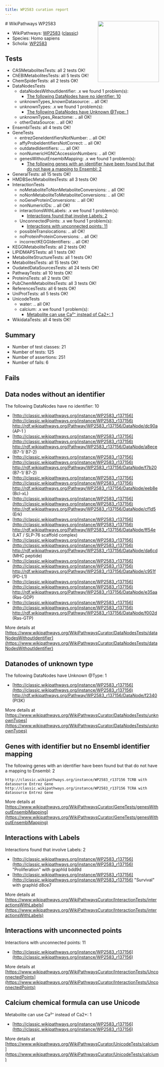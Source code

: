```yaml
---
title: WP2583 curation report
---
```


<img style="float: right; width: 200px" src="https://upload.wikimedia.org/wikipedia/commons/thumb/8/83/Wplogo_with_text_500.png/640px-Wplogo_with_text_500.png" />
# WikiPathways WP2583

* WikiPathways: [WP2583](https://wikipathways.org/pathways/WP2583) ([classic](https://classic.wikipathways.org/instance/WP2583))
* Species: Homo sapiens
* Scholia: [WP2583](https://scholia.toolforge.org/wikipathways/WP2583)
## Tests
* CASMetabolitesTests: all 2 tests OK!
* ChEBIMetabolitesTests: all 5 tests OK!
* ChemSpiderTests: all 2 tests OK!
* DataNodesTests
    * dataNodesWithoutIdentifier: .x we found 1 problem(s):
        * [The following DataNodes have no identifier: 10](#8792c490)
    * unknownTypes_knownDatasource: .. all OK!
    * unknownTypes: .x we found 1 problem(s):
        * [The following DataNodes have Unknown @Type: 1](#839973df)
    * unknownTypes_Reactome: .. all OK!
    * otherDataSource: .. all OK!
* EnsemblTests: all 4 tests OK!
* GeneTests
    * entrezGeneIdentifiersNotNumber: .. all OK!
    * affyProbeIdentifiersNotCorrect: .. all OK!
    * outdatedIdentifiers: .... all OK!
    * nonNumericHGNCAccessionNumbers: .. all OK!
    * genesWithoutEnsemblMapping: .x we found 1 problem(s):
        * [The following genes with an identifier have been found but that do not have a mapping to Ensembl: 2](#40286d84)
* GeneralTests: all 15 tests OK!
* HMDBSecMetabolitesTests: all 3 tests OK!
* InteractionTests
    * noMetaboliteToNonMetaboliteConversions: .. all OK!
    * noNonMetaboliteToMetaboliteConversions: .. all OK!
    * noGeneProteinConversions: .. all OK!
    * nonNumericIDs: .. all OK!
    * interactionsWithLabels: .x we found 1 problem(s):
        * [Interactions found that involve Labels: 2](#630d2679)
    * UnconnectedPoints: .x we found 1 problem(s):
        * [Interactions with unconnected points: 11](#7f1d4078)
    * possibleTranslocations: .. all OK!
    * noProteinProteinConversions: .. all OK!
    * incorrectKEGGIdentifiers: .. all OK!
* KEGGMetaboliteTests: all 2 tests OK!
* LIPIDMAPSTests: all 1 tests OK!
* MetaboliteStructureTests: all 1 tests OK!
* MetabolitesTests: all 15 tests OK!
* OudatedDataSourcesTests: all 24 tests OK!
* PathwayTests: all 10 tests OK!
* ProteinsTests: all 2 tests OK!
* PubChemMetabolitesTests: all 3 tests OK!
* ReferencesTests: all 6 tests OK!
* UniProtTests: all 5 tests OK!
* UnicodeTests
    * water: .. all OK!
    * calcium: .x we found 1 problem(s):
        * [Metabolite can use Ca²⁺ instead of Ca2+: 1](#11d84c22)
* WikidataTests: all 4 tests OK!


## Summary

* Number of test classes: 21
* Number of tests: 125
* Number of assertions: 251
* Number of fails: 6

## Fails

<a name="8792c490" />

## Data nodes without an identifier

The following DataNodes have no identifier: 10

* [http://classic.wikipathways.org/instance/WP2583_r137156](http://classic.wikipathways.org/instance/WP2583_r137156) http://rdf.wikipathways.org/Pathway/WP2583_r137156/DataNode/dc90a (AP-1 )
* [http://classic.wikipathways.org/instance/WP2583_r137156](http://classic.wikipathways.org/instance/WP2583_r137156) http://rdf.wikipathways.org/Pathway/WP2583_r137156/DataNode/a8ece (B7-1/ B7-2)
* [http://classic.wikipathways.org/instance/WP2583_r137156](http://classic.wikipathways.org/instance/WP2583_r137156) http://rdf.wikipathways.org/Pathway/WP2583_r137156/DataNode/f7b20 (B7-1/ B7-2)
* [http://classic.wikipathways.org/instance/WP2583_r137156](http://classic.wikipathways.org/instance/WP2583_r137156) http://rdf.wikipathways.org/Pathway/WP2583_r137156/DataNode/eeb8e (Bcl-xL)
* [http://classic.wikipathways.org/instance/WP2583_r137156](http://classic.wikipathways.org/instance/WP2583_r137156) http://rdf.wikipathways.org/Pathway/WP2583_r137156/DataNode/cf1d5 (Erk)
* [http://classic.wikipathways.org/instance/WP2583_r137156](http://classic.wikipathways.org/instance/WP2583_r137156) http://rdf.wikipathways.org/Pathway/WP2583_r137156/DataNode/ff54e (LAT / SLP-76 scaffold complex)
* [http://classic.wikipathways.org/instance/WP2583_r137156](http://classic.wikipathways.org/instance/WP2583_r137156) http://rdf.wikipathways.org/Pathway/WP2583_r137156/DataNode/da6cd (MHC
peptide)
* [http://classic.wikipathways.org/instance/WP2583_r137156](http://classic.wikipathways.org/instance/WP2583_r137156) http://rdf.wikipathways.org/Pathway/WP2583_r137156/DataNode/c951f (PD-L1)
* [http://classic.wikipathways.org/instance/WP2583_r137156](http://classic.wikipathways.org/instance/WP2583_r137156) http://rdf.wikipathways.org/Pathway/WP2583_r137156/DataNode/e35aa (Ras-GDP)
* [http://classic.wikipathways.org/instance/WP2583_r137156](http://classic.wikipathways.org/instance/WP2583_r137156) http://rdf.wikipathways.org/Pathway/WP2583_r137156/DataNode/f002d (Ras-GTP)


More details at [https://www.wikipathways.org/WikiPathwaysCurator/DataNodesTests/dataNodesWithoutIdentifier](https://www.wikipathways.org/WikiPathwaysCurator/DataNodesTests/dataNodesWithoutIdentifier)

<a name="839973df" />

## Datanodes of unknown type

The following DataNodes have Unknown @Type: 1

* [http://classic.wikipathways.org/instance/WP2583_r137156](http://classic.wikipathways.org/instance/WP2583_r137156) http://rdf.wikipathways.org/Pathway/WP2583_r137156/DataNode/f2340 (PI3K)


More details at [https://www.wikipathways.org/WikiPathwaysCurator/DataNodesTests/unknownTypes](https://www.wikipathways.org/WikiPathwaysCurator/DataNodesTests/unknownTypes)

<a name="40286d84" />

## Genes with identifier but no Ensembl identifier mapping

The following genes with an identifier have been found but that do not have a mapping to Ensembl: 2
```
http://classic.wikipathways.org/instance/WP2583_r137156 TCRB with datasource Entrez Gene
http://classic.wikipathways.org/instance/WP2583_r137156 TCRA with datasource Entrez Gene
```

More details at [https://www.wikipathways.org/WikiPathwaysCurator/GeneTests/genesWithoutEnsemblMapping](https://www.wikipathways.org/WikiPathwaysCurator/GeneTests/genesWithoutEnsemblMapping)

<a name="630d2679" />

## Interactions with Labels

Interactions found that involve Labels: 2

* [http://classic.wikipathways.org/instance/WP2583_r137156](http://classic.wikipathways.org/instance/WP2583_r137156) "Proliferation" with graphId bdd9d
* [http://classic.wikipathways.org/instance/WP2583_r137156](http://classic.wikipathways.org/instance/WP2583_r137156) "Survival" with graphId d8ce7


More details at [https://www.wikipathways.org/WikiPathwaysCurator/InteractionTests/interactionsWithLabels](https://www.wikipathways.org/WikiPathwaysCurator/InteractionTests/interactionsWithLabels)

<a name="7f1d4078" />

## Interactions with unconnected points

Interactions with unconnected points: 11

* [http://classic.wikipathways.org/instance/WP2583_r137156](http://classic.wikipathways.org/instance/WP2583_r137156)


More details at [https://www.wikipathways.org/WikiPathwaysCurator/InteractionTests/UnconnectedPoints](https://www.wikipathways.org/WikiPathwaysCurator/InteractionTests/UnconnectedPoints)

<a name="11d84c22" />

## Calcium chemical formula can use Unicode

Metabolite can use Ca²⁺ instead of Ca2+: 1

* [http://classic.wikipathways.org/instance/WP2583_r137156](http://classic.wikipathways.org/instance/WP2583_r137156)


More details at [https://www.wikipathways.org/WikiPathwaysCurator/UnicodeTests/calcium](https://www.wikipathways.org/WikiPathwaysCurator/UnicodeTests/calcium)

